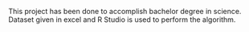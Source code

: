 This project has been done to accomplish bachelor degree in science. Dataset given in excel and R Studio is used to perform the algorithm. 

